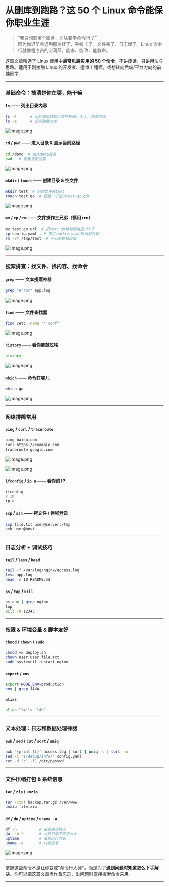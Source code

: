 # 从删库到跑路？这 50 个 Linux 命令能保你职业生涯

> “我只想部署个服务，为啥要学命令行？”\
> 因为你迟早会遇到服务挂了，系统卡了，文件丢了，日志爆了。Linux 命令行就像程序员的宝葫芦，能查、能改、能救命。

这篇文章精选了 Linux 使用中**最常见最实用的 50 个命令**，不讲废话，只讲用法与思路。适用于刚接触 Linux 的开发者、运维工程师，或想转向后端/平台方向的前端同学。

---

### 基础命令：搞清楚你在哪，能干嘛

#### `ls` —— 列出目录内容

```bash
ls -l      # 以列表形式展示文件权限、大小、修改时间
ls -a      # 显示隐藏文件
```

![image.png](https://p0-xtjj-private.juejin.cn/tos-cn-i-73owjymdk6/6162ca356c0c4a20ab9286e652ed14ee~tplv-73owjymdk6-jj-mark-v1:0:0:0:0:5o6Y6YeR5oqA5pyv56S-5Yy6IEAgbUNlbGw=:q75.awebp?policy=eyJ2bSI6MywidWlkIjoiMjI4MDgyOTk2NzE0Njc3OSJ9&rk3s=f64ab15b&x-orig-authkey=f32326d3454f2ac7e96d3d06cdbb035152127018&x-orig-expires=1754619502&x-orig-sign=snpmCucgKEyMc9PSNHPvI6Lfglk%3D)

#### `cd` / `pwd` —— 进入目录 & 显示当前路径

```bash
cd /demo  # 进入demo目录
pwd   # 查看当前位置
```

![image.png](https://p0-xtjj-private.juejin.cn/tos-cn-i-73owjymdk6/275e39ce7d7245d3be774920f7e0d0b2~tplv-73owjymdk6-jj-mark-v1:0:0:0:0:5o6Y6YeR5oqA5pyv56S-5Yy6IEAgbUNlbGw=:q75.awebp?policy=eyJ2bSI6MywidWlkIjoiMjI4MDgyOTk2NzE0Njc3OSJ9&rk3s=f64ab15b&x-orig-authkey=f32326d3454f2ac7e96d3d06cdbb035152127018&x-orig-expires=1754619502&x-orig-sign=XWFCPXsgNtJH72V2s88VDbBN80M%3D)

#### `mkdir` / `touch` —— 创建目录 & 空文件

```bash
mkdir test  # 创建文件夹test
touch test.go  # 创建一个空的test.go文件
```

![image.png](https://p0-xtjj-private.juejin.cn/tos-cn-i-73owjymdk6/d16e25c690ff4c92add35875c58a39c6~tplv-73owjymdk6-jj-mark-v1:0:0:0:0:5o6Y6YeR5oqA5pyv56S-5Yy6IEAgbUNlbGw=:q75.awebp?policy=eyJ2bSI6MywidWlkIjoiMjI4MDgyOTk2NzE0Njc3OSJ9&rk3s=f64ab15b&x-orig-authkey=f32326d3454f2ac7e96d3d06cdbb035152127018&x-orig-expires=1754619502&x-orig-sign=GtMOcCJV1kNhDr7DhxxZMFR6Gyw%3D)

#### `mv` / `cp` / `rm` —— 文件操作三兄弟（慎用 rm）

```bash
mv test.go url  # 把test.go移动到指定url下
cp config.yaml . # 拷贝config.yaml到当前牡蛎
rm -rf /tmp/test  # 小心别删错目录
```

![image.png](https://p0-xtjj-private.juejin.cn/tos-cn-i-73owjymdk6/8c0242711bf742db9418dfb63c821707~tplv-73owjymdk6-jj-mark-v1:0:0:0:0:5o6Y6YeR5oqA5pyv56S-5Yy6IEAgbUNlbGw=:q75.awebp?policy=eyJ2bSI6MywidWlkIjoiMjI4MDgyOTk2NzE0Njc3OSJ9&rk3s=f64ab15b&x-orig-authkey=f32326d3454f2ac7e96d3d06cdbb035152127018&x-orig-expires=1754619502&x-orig-sign=AF%2BtWVE8L075yna2gJOovKmnFhQ%3D)

---

### 搜索排查：找文件、找内容、找命令

#### `grep` —— 文本搜索神器

```bash
grep "error" app.log
```

![image.png](https://p0-xtjj-private.juejin.cn/tos-cn-i-73owjymdk6/9894e70b37c7425a89fc151c898c3eed~tplv-73owjymdk6-jj-mark-v1:0:0:0:0:5o6Y6YeR5oqA5pyv56S-5Yy6IEAgbUNlbGw=:q75.awebp?policy=eyJ2bSI6MywidWlkIjoiMjI4MDgyOTk2NzE0Njc3OSJ9&rk3s=f64ab15b&x-orig-authkey=f32326d3454f2ac7e96d3d06cdbb035152127018&x-orig-expires=1754619502&x-orig-sign=WmIoTJV02kcwSxeZg2YtR0V%2BLbs%3D)

#### `find` —— 文件查找器

```bash
find /etc -name "*.conf"
```

![image.png](https://p0-xtjj-private.juejin.cn/tos-cn-i-73owjymdk6/5207cffc66504f1e994248888903abd9~tplv-73owjymdk6-jj-mark-v1:0:0:0:0:5o6Y6YeR5oqA5pyv56S-5Yy6IEAgbUNlbGw=:q75.awebp?policy=eyJ2bSI6MywidWlkIjoiMjI4MDgyOTk2NzE0Njc3OSJ9&rk3s=f64ab15b&x-orig-authkey=f32326d3454f2ac7e96d3d06cdbb035152127018&x-orig-expires=1754619502&x-orig-sign=eezBZtkRLtYcl3KlM1yb%2BuXdbmM%3D)

#### `history` —— 看你都敲过啥

```bash
history
```

![image.png](https://p0-xtjj-private.juejin.cn/tos-cn-i-73owjymdk6/e12175e4d6454b43ab5544b2ae414970~tplv-73owjymdk6-jj-mark-v1:0:0:0:0:5o6Y6YeR5oqA5pyv56S-5Yy6IEAgbUNlbGw=:q75.awebp?policy=eyJ2bSI6MywidWlkIjoiMjI4MDgyOTk2NzE0Njc3OSJ9&rk3s=f64ab15b&x-orig-authkey=f32326d3454f2ac7e96d3d06cdbb035152127018&x-orig-expires=1754619502&x-orig-sign=CHfuNIDo2R9R9RdH1uWHbFMkFDI%3D)

#### `which` —— 命令在哪儿

```bash
which go
```

![image.png](https://p0-xtjj-private.juejin.cn/tos-cn-i-73owjymdk6/f608aff741b44f899a57557001edcef5~tplv-73owjymdk6-jj-mark-v1:0:0:0:0:5o6Y6YeR5oqA5pyv56S-5Yy6IEAgbUNlbGw=:q75.awebp?policy=eyJ2bSI6MywidWlkIjoiMjI4MDgyOTk2NzE0Njc3OSJ9&rk3s=f64ab15b&x-orig-authkey=f32326d3454f2ac7e96d3d06cdbb035152127018&x-orig-expires=1754619502&x-orig-sign=m7tmQTalGNmvK6IZffZTU0StAWY%3D)

---

### 网络排障常用

#### `ping` / `curl` / `traceroute`

```bash
ping baidu.com
curl https://example.com
traceroute google.com
```

![image.png](https://p0-xtjj-private.juejin.cn/tos-cn-i-73owjymdk6/09731d2d289c43beb21488b64a8ef515~tplv-73owjymdk6-jj-mark-v1:0:0:0:0:5o6Y6YeR5oqA5pyv56S-5Yy6IEAgbUNlbGw=:q75.awebp?policy=eyJ2bSI6MywidWlkIjoiMjI4MDgyOTk2NzE0Njc3OSJ9&rk3s=f64ab15b&x-orig-authkey=f32326d3454f2ac7e96d3d06cdbb035152127018&x-orig-expires=1754619502&x-orig-sign=noHWgUlz2GDyiFvq19ddWCUorQs%3D)

![image.png](https://p0-xtjj-private.juejin.cn/tos-cn-i-73owjymdk6/149303e2cfac40ed922c8745a5205088~tplv-73owjymdk6-jj-mark-v1:0:0:0:0:5o6Y6YeR5oqA5pyv56S-5Yy6IEAgbUNlbGw=:q75.awebp?policy=eyJ2bSI6MywidWlkIjoiMjI4MDgyOTk2NzE0Njc3OSJ9&rk3s=f64ab15b&x-orig-authkey=f32326d3454f2ac7e96d3d06cdbb035152127018&x-orig-expires=1754619502&x-orig-sign=9j67FRKUQDGDzA%2BlGVzKI7NBhmg%3D)

#### `ifconfig` / `ip a` —— 看你的 IP

```bash
ifconfig
# 或
ip a
```

#### `scp` / `ssh` —— 拷文件 / 远程登录

```bash
scp file.txt user@server:/tmp
ssh user@host
```

---

### 日志分析 + 调试技巧

#### `tail` / `less` / `head`

```bash
tail -f /var/log/nginx/access.log
less app.log
head -n 10 README.md
```

#### `ps` / `top` / `kill`

```bash
ps aux | grep nginx
top
kill -9 12345
```

---

### 权限 & 环境变量 & 脚本友好

#### `chmod` / `chown` / `sudo`

```bash
chmod +x deploy.sh
chown user:user file.txt
sudo systemctl restart nginx
```

#### `export` / `env`

```bash
export NODE_ENV=production
env | grep JAVA
```

#### `alias`

```bash
alias ll='ls -lAh'
```

---

### 文本处理：日志和数据处理神器

#### `awk` / `sed` / `cut` / `sort` / `uniq`

```bash
awk '{print $1}' access.log | sort | uniq -c | sort -nr
sed -i 's/debug/info/' config.yaml
cut -d ':' -f1 /etc/passwd
```

---

### 文件压缩打包 & 系统信息

#### `tar` / `zip` / `unzip`

```bash
tar -czvf backup.tar.gz /var/www
unzip file.zip
```

#### `df` / `du` / `uptime` / `uname -a`

```bash
df -h          # 磁盘使用情况
du -sh *       # 当前目录下各项大小
uptime         # 系统运行时长
uname -a       # 内核信息
```

![image.png](https://p0-xtjj-private.juejin.cn/tos-cn-i-73owjymdk6/140b46c5b84a4c8cb009a7b477790cec~tplv-73owjymdk6-jj-mark-v1:0:0:0:0:5o6Y6YeR5oqA5pyv56S-5Yy6IEAgbUNlbGw=:q75.awebp?policy=eyJ2bSI6MywidWlkIjoiMjI4MDgyOTk2NzE0Njc3OSJ9&rk3s=f64ab15b&x-orig-authkey=f32326d3454f2ac7e96d3d06cdbb035152127018&x-orig-expires=1754619502&x-orig-sign=tbg02fvDcoQzPcGcc5wB%2FAS60EE%3D)

---

掌握这些命令不是让你变成“命令行大师”，而是为了**遇到问题时知道怎么下手解决**。你可以把这篇文章当作备忘录，出问题时直接搜索命令来用。

---
